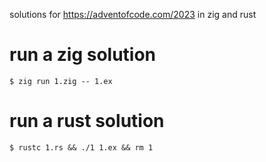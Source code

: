 solutions for https://adventofcode.com/2023 in zig and rust

# run a zig solution
```console
$ zig run 1.zig -- 1.ex
```

# run a rust solution
```console
$ rustc 1.rs && ./1 1.ex && rm 1
```